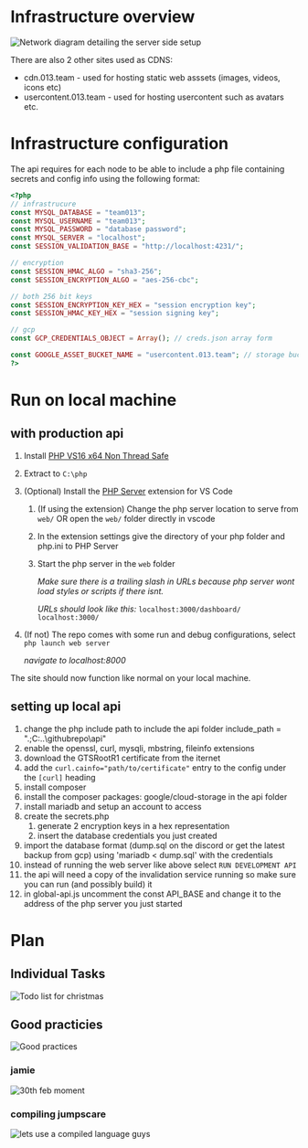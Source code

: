 # Infrastructure overview
![Network diagram detailing the server side setup](https://cdn.013.team/development/Screenshot-2023-11-30-010257.png)

There are also 2 other sites used as CDNS:
- cdn.013.team - used for hosting static web asssets (images, videos, icons etc)
- usercontent.013.team - used for hosting usercontent such as avatars etc.

# Infrastructure configuration
The api requires for each node to be able to include a php file containing secrets and config info using the following format:
```php
<?php
// infrastrucure
const MYSQL_DATABASE = "team013";
const MYSQL_USERNAME = "team013";
const MYSQL_PASSWORD = "database password";
const MYSQL_SERVER = "localhost";
const SESSION_VALIDATION_BASE = "http://localhost:4231/";

// encryption
const SESSION_HMAC_ALGO = "sha3-256";
const SESSION_ENCRYPTION_ALGO = "aes-256-cbc";

// both 256 bit keys
const SESSION_ENCRYPTION_KEY_HEX = "session encryption key";
const SESSION_HMAC_KEY_HEX = "session signing key";

// gcp
const GCP_CREDENTIALS_OBJECT = Array(); // creds.json array form

const GOOGLE_ASSET_BUCKET_NAME = "usercontent.013.team"; // storage bucket name
?>
```


# Run on local machine

## with production api

1. Install [PHP VS16 x64 Non Thread Safe](https://windows.php.net/download/)
2. Extract to `C:\php`
3. (Optional) Install the [PHP Server](https://marketplace.visualstudio.com/items?itemName=brapifra.phpserver) extension for VS Code
   1. (If using the extension) Change the php server location to serve from `web/` OR open the `web/` folder directly in vscode
   2. In the extension settings give the directory of your php folder and php.ini to PHP Server
   3. Start the php server in the `web` folder

        *Make sure there is a trailing slash in URLs because php server wont load styles or scripts if there isnt.*

        *URLs should look like this:* `localhost:3000/dashboard/` `localhost:3000/`

4. (If not) The repo comes with some run and debug configurations, select `php launch web server`

    *navigate to localhost:8000*

The site should now function like normal on your local machine.

## setting up local api
1. change the php include path to include the api folder include_path = ".;C:\..\githubrepo\api\"
2. enable the openssl, curl, mysqli, mbstring, fileinfo extensions
3. download the GTSRootR1 certificate from the iternet
4. add the `curl.cainfo="path/to/certificate"` entry to the config under the `[curl]` heading
5. install composer
6. install the composer packages: google/cloud-storage in the api folder
7. install mariadb and setup an account to access
8. create the secrets.php
   1. generate 2 encryption keys in a hex representation
   2. insert the database credentials you just created
9. import the database format (dump.sql on the discord or get the latest backup from gcp) using 'mariadb < dump.sql' with the credentials
10. instead of running the web server like above select `RUN DEVELOPMENT API`
11. the api will need a copy of the invalidation service running so make sure you can run (and possibly build) it
12. in global-api.js uncomment the const API_BASE and change it to the address of the php server you just started


# Plan
## Individual Tasks
![Todo list for christmas](https://cdn.013.team/development/todolist.jpg)

## Good practicies
![Good practices](https://cdn.013.team/development/rules.jpg)



### jamie
![30th feb moment](https://cdn.013.team/Screenshot2023-11-28-024447.png)

### compiling jumpscare
![lets use a compiled language guys](https://cdn.013.team/development/jumpscare.png)
